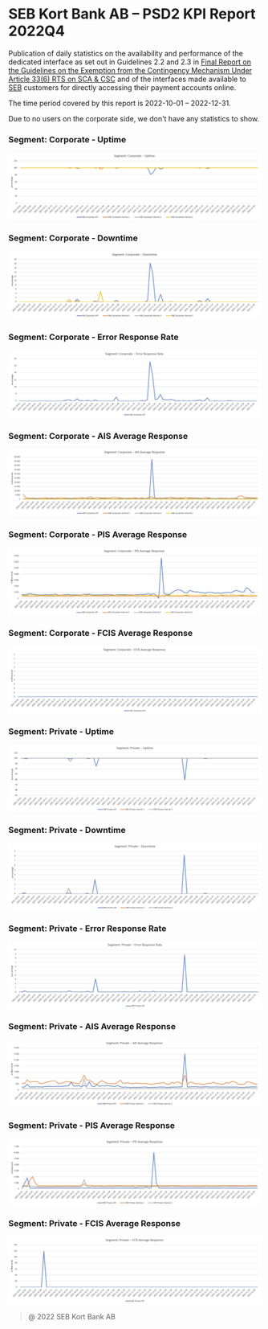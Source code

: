 # SEB Kort Bank AB – PSD2 KPI Report 2022Q4

Publication of daily statistics on the availability and performance of the dedicated interface as set out in Guidelines 2.2 and 2.3 in [Final Report on the Guidelines on the Exemption from the Contingency Mechanism Under Article 33(6) RTS on SCA & CSC](https://eba.europa.eu/sites/default/documents/files/documents/10180/2250578/4e3b9449-ecf9-4756-8006-cbbe74db6d03/Final%20Report%20on%20Guidelines%20on%20the%20exemption%20to%20the%20fall%20back.pdf?retry=1) and of the interfaces made available to [SEB](https://sebgroup.com) customers for directly accessing their payment accounts online.

The time period covered by this report is 2022-10-01 – 2022-12-31.

Due to no users on the corporate side, we don't have any statistics to show. 

### Segment: Corporate - Uptime
![corporate_uptime][corporate_uptime]
### Segment: Corporate - Downtime
![corporate_downtime][corporate_downtime]
### Segment: Corporate - Error Response Rate
![corporate_error][corporate_error]
### Segment: Corporate - AIS Average Response
![corporate_ais][corporate_ais]
### Segment: Corporate - PIS Average Response
![corporate_pis][corporate_pis]
### Segment: Corporate - FCIS Average Response
![corporate_fcis][corporate_fcis]
### Segment: Private - Uptime
![private_uptime][private_uptime]
### Segment: Private - Downtime
![private_downtime][private_downtime]
### Segment: Private - Error Response Rate
![private_error][private_error]
### Segment: Private - AIS Average Response
![private_ais][private_ais]
### Segment: Private - PIS Average Response
![private_pis][private_pis]
### Segment: Private - FCIS Average Response
![private_fcis][private_fcis]


[corporate_uptime]: ./archive/2022Q4/SEB_PSD2_KPI_Report_Q4_2022_1.jpg
[corporate_downtime]: ./archive/2022Q4/SEB_PSD2_KPI_Report_Q4_2022_2.jpg
[corporate_error]: ./archive/2022Q4/SEB_PSD2_KPI_Report_Q4_2022_3.jpg
[corporate_ais]: ./archive/2022Q4/SEB_PSD2_KPI_Report_Q4_2022_4.jpg
[corporate_pis]: ./archive/2022Q4/SEB_PSD2_KPI_Report_Q4_2022_5.jpg
[corporate_fcis]: ./archive/2022Q4/SEB_PSD2_KPI_Report_Q4_2022_6.jpg
[private_uptime]: ./archive/2022Q4/SEB_PSD2_KPI_Report_Q4_2022_7.jpg
[private_downtime]: ./archive/2022Q4/SEB_PSD2_KPI_Report_Q4_2022_8.jpg
[private_error]: ./archive/2022Q4/SEB_PSD2_KPI_Report_Q4_2022_9.jpg
[private_ais]: ./archive/2022Q4/SEB_PSD2_KPI_Report_Q4_2022_10.jpg
[private_pis]: ./archive/2022Q4/SEB_PSD2_KPI_Report_Q4_2022_11.jpg
[private_fcis]: ./archive/2022Q4/SEB_PSD2_KPI_Report_Q4_2022_12.jpg
  
> @ 2022 SEB Kort Bank AB
